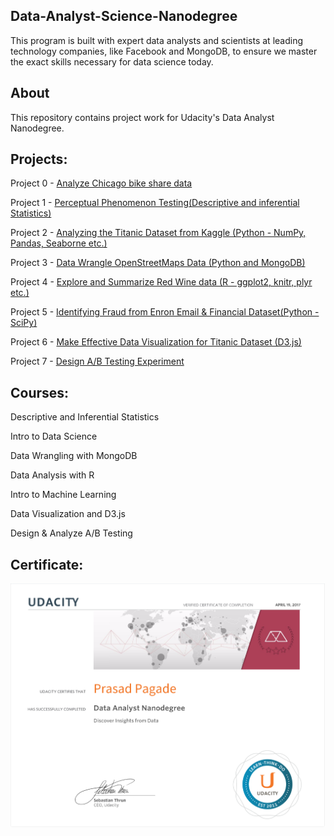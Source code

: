 ## Data-Analyst-Science-Nanodegree
This program is built with expert data analysts and scientists at leading technology companies, like Facebook and MongoDB, to ensure we master the exact skills necessary for data science today.

## About

This repository contains project work for Udacity's Data Analyst Nanodegree.

## Projects:

Project 0 - [Analyze Chicago bike share data](https://github.com/prasadpagade/Data-Analyst-Science-Nanodegree/blob/master/P0%20-%20Analyze%20Bike%20Share%20data/Bay_Area_Bike_Share_Analysis.ipynb)

Project 1 - [Perceptual Phenomenon Testing(Descriptive and inferential Statistics)](https://github.com/prasadpagade/Data-Analyst-Science-Nanodegree/blob/master/P1%20-%20Descriptive%20and%20Inferential%20Statistics/P1%20Test%20a%20Perceptual%20Phenomenon.ipynb)

Project 2 - [Analyzing the Titanic Dataset from Kaggle (Python - NumPy, Pandas, Seaborne etc.)](https://github.com/prasadpagade/Data-Analyst-Science-Nanodegree/blob/master/P2%20-%20Investigate%20a%20Dataset%20using%20Python/Investigate%20a%20dataset%20using%20Python%20libraries.ipynb)

Project 3 - [Data Wrangle OpenStreetMaps Data (Python and MongoDB)](https://github.com/prasadpagade/Data-Analyst-Science-Nanodegree/blob/master/P3%20-%20Data%20Wrangling%20using%20NoSQL/Data%20Wrangling%20using%20MongoDB%20-%20Final%20code%20report.ipynb)

Project 4 - [Explore and Summarize Red Wine data (R - ggplot2, knitr, plyr etc.)](https://github.com/prasadpagade/Data-Analyst-Science-Nanodegree/blob/master/P4%20-%20R%20EDA/Readme_Final_Report.pdf)

Project 5 - [Identifying Fraud from Enron Email & Financial Dataset(Python - SciPy)](https://github.com/prasadpagade/Data-Analyst-Science-Nanodegree/tree/master/P5%20-%20Machine%20Learning)

Project 6 - [Make Effective Data Visualization for Titanic Dataset (D3.js)](http://bl.ocks.org/prasadpagade/raw/00afd74899b680f25ce27a7c6a8aacc7/)

Project 7 - [Design A/B Testing Experiment](https://github.com/prasadpagade/Data-Analyst-Science-Nanodegree/tree/master/P7%20-%20AB%20Testing)

## Courses:

Descriptive and Inferential Statistics

Intro to Data Science

Data Wrangling with MongoDB

Data Analysis with R

Intro to Machine Learning

Data Visualization and D3.js

Design & Analyze A/B Testing

## Certificate:
![Data Analyst Nanodegree](https://github.com/prasadpagade/Data-Analyst-Science-Nanodegree/blob/master/Graduation%20Certificate/Cert.PNG)
